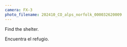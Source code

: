 ```yaml
---
camera: FX-3
photo_filename: 202410_CO_alps_norfolk_000032620009
---
```


Find the shelter.

Encuentra el refugio.

